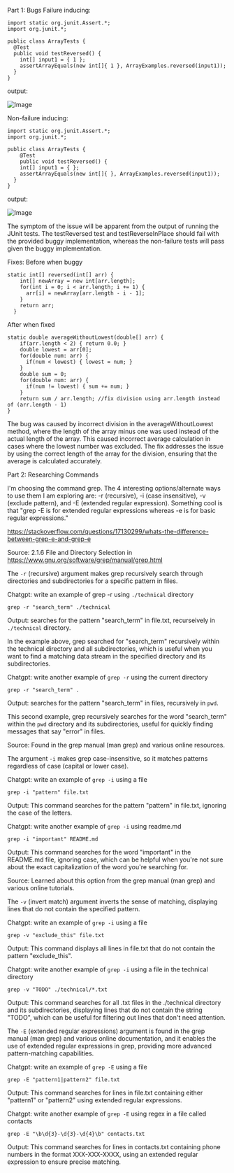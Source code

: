 Part 1: Bugs
Failure inducing:
```
import static org.junit.Assert.*;
import org.junit.*;

public class ArrayTests {
  @Test
  public void testReversed() {
    int[] input1 = { 1 };
    assertArrayEquals(new int[]{ 1 }, ArrayExamples.reversed(input1));
  }
}
```
output:

![Image](https://alainzhangstudent.github.io/cse-15L-wi22/labreport3/lab3s1.jpg)

Non-failure inducing:
```
import static org.junit.Assert.*;
import org.junit.*;

public class ArrayTests {
    @Test
    public void testReversed() {
    int[] input1 = { };
    assertArrayEquals(new int[]{ }, ArrayExamples.reversed(input1));
  }
}
```
output:


![Image](https://alainzhangstudent.github.io/cse-15L-wi22/labreport3/lab3s2.jpg)

The symptom of the issue will be apparent from the output of running the JUnit tests. 
The testReversed test and testReverseInPlace should fail with the provided buggy implementation, 
whereas the non-failure tests will pass given the buggy implementation.

Fixes:
Before when buggy
```
static int[] reversed(int[] arr) {
    int[] newArray = new int[arr.length];
    for(int i = 0; i < arr.length; i += 1) {
      arr[i] = newArray[arr.length - i - 1];
    }
    return arr;
  }
```
After when fixed
```
static double averageWithoutLowest(double[] arr) {
    if(arr.length < 2) { return 0.0; }
    double lowest = arr[0];
    for(double num: arr) {
      if(num < lowest) { lowest = num; }
    }
    double sum = 0;
    for(double num: arr) {
      if(num != lowest) { sum += num; }
    }
    return sum / arr.length; //fix division using arr.length instead of (arr.length - 1)
}
```
The bug was caused by incorrect division in the averageWithoutLowest method, where the length of the array minus one was used instead of the actual length of the array. 
This caused incorrect average calculation in cases where the lowest number was excluded. 
The fix addresses the issue by using the correct length of the array for the division, ensuring that the average is calculated accurately.

Part 2: Researching Commands

I'm choosing the command grep. The 4 interesting options/alternate ways to use them I am exploring are:
-r (recursive), -i (case insensitive), -v (exclude pattern), and -E (extended regular expression). Something cool is that "grep -E is for extended regular expressions whereas -e is for basic regular expressions."

https://stackoverflow.com/questions/17130299/whats-the-difference-between-grep-e-and-grep-e

Source: 2.1.6 File and Directory Selection in https://www.gnu.org/software/grep/manual/grep.html

The ```-r``` (recursive) argument makes grep recursively search through directories and subdirectories for a specific pattern in files.

Chatgpt: write an example of grep -r using ```./technical``` directory
```
grep -r "search_term" ./technical
```
Output: searches for the pattern "search_term" in file.txt, recurseively in ```./technical``` directory.

In the example above, grep searched for "search_term" recursively within the technical directory and all subdirectories, which is useful when you want to find a matching data stream in the specified directory and its subdirectories.

Chatgpt: write another example of ```grep -r``` using the current directory
```
grep -r "search_term" .
```
Output: searches for the pattern "search_term" in files, recursively in ```pwd```.

This second example, grep recursively searches for the word "search_term" within the ```pwd``` directory and its subdirectories, useful for quickly finding messages that say "error" in files.

Source: Found in the grep manual (man grep) and various online resources.

The argument ```-i``` makes grep case-insensitive, so it matches patterns regardless of case (capital or lower case).

Chatgpt: write an example of ```grep -i``` using a file
```
grep -i "pattern" file.txt
```
Output: This command searches for the pattern "pattern" in file.txt, ignoring the case of the letters.

Chatgpt: write another example of ```grep -i``` using readme.md
```
grep -i "important" README.md
```
Output: This command searches for the word "important" in the README.md file, ignoring case, which can be helpful when you're not sure about the exact capitalization of the word you're searching for.

Source: Learned about this option from the grep manual (man grep) and various online tutorials.

The ```-v``` (invert match) argument inverts the sense of matching, displaying lines that do not contain the specified pattern.

Chatgpt: write an example of ```grep -i``` using a file
```
grep -v "exclude_this" file.txt
```
Output: This command displays all lines in file.txt that do not contain the pattern "exclude_this".

Chatgpt: write another example of ```grep -i``` using a file in the technical directory
```
grep -v "TODO" ./technical/*.txt
```
Output: This command searches for all .txt files in the ./technical directory and its subdirectories, displaying lines that do not contain the string "TODO", which can be useful for filtering out lines that don't need attention.


The ```-E``` (extended regular expressions) argument is found in the grep manual (man grep) and various online documentation, and it enables the use of extended regular expressions in grep, providing more advanced pattern-matching capabilities.

Chatgpt: write an example of ```grep -E``` using a file
```
grep -E "pattern1|pattern2" file.txt
```
Output: This command searches for lines in file.txt containing either "pattern1" or "pattern2" using extended regular expressions.

Chatgpt: write another example of ```grep -E``` using regex in a file called contacts
```
grep -E "\b\d{3}-\d{3}-\d{4}\b" contacts.txt
```
Output: This command searches for lines in contacts.txt containing phone numbers in the format XXX-XXX-XXXX, using an extended regular expression to ensure precise matching.
